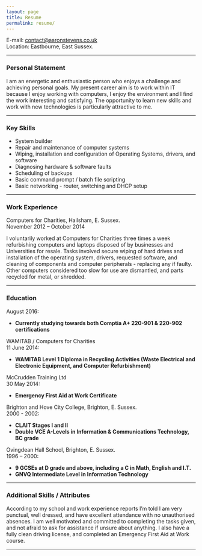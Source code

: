 ```yaml
---
layout: page
title: Resume
permalink: resume/
---
```


E-mail: <a href="&#109;&#97;&#105;&#108;&#116;&#111;&#58;&#99;&#111;&#110;&#116;&#97;&#99;&#116;&#64;&#97;&#97;&#114;&#111;&#110;&#115;&#116;&#101;&#118;&#101;&#110;&#115;&#46;&#99;&#111;&#46;&#117;&#107;?subject=Enquiry%20from%20aaronstevens.co.uk">&#99;&#111;&#110;&#116;&#97;&#99;&#116;&#64;&#97;&#97;&#114;&#111;&#110;&#115;&#116;&#101;&#118;&#101;&#110;&#115;&#46;&#99;&#111;&#46;&#117;&#107;</a>  
Location: Eastbourne, East Sussex.

---

### Personal Statement

I am an energetic and enthusiastic person who enjoys a challenge and achieving personal goals. My present career aim is to work within IT because I enjoy working with computers, I enjoy the environment and I find the work interesting and satisfying. The opportunity to learn new skills and work with new technologies is particularly attractive to me.

---

### Key Skills

*	System builder
*	Repair and maintenance of computer systems
*	Wiping, installation and configuration of Operating Systems, drivers, and software
*	Diagnosing hardware & software faults
*	Scheduling of backups
*	Basic command prompt / batch file scripting
*	Basic networking - router, switching and DHCP setup


---

### Work Experience

Computers for Charities, Hailsham, E. Sussex.  
November 2012 – October 2014

I voluntarily worked at Computers for Charities three times a week refurbishing computers and laptops disposed of by businesses and Universities for resale. Tasks involved secure wiping of hard drives and installation of the operating system, drivers, requested software, and cleaning of components and computer peripherals - replacing any if faulty. Other computers considered too slow for use are dismantled, and parts recycled for metal, or shredded.

---

### Education

August 2016:

* __Currently studying towards both Comptia A+ 220-901 & 220-902 certifications__

WAMITAB / Computers for Charities  
11 June 2014:

* __WAMITAB Level 1 Diploma in Recycling Activities (Waste Electrical and Electronic Equipment, and Computer Refurbishment)__


McCrudden Training Ltd  
30 May 2014:

* __Emergency First Aid at Work Certificate__

Brighton and Hove City College, Brighton, E. Sussex.  
2000 - 2002:

* __CLAIT Stages I and II__
* __Double VCE A-Levels in Information & Communications Technology, BC grade__

Ovingdean Hall School, Brighton, E. Sussex.  
1996 – 2000:

* __9 GCSEs at D grade and above, including a C in Math, English and I.T.__
* __GNVQ Intermediate Level in Information Technology__

---

### Additional Skills / Attributes

According to my school and work experience reports I’m told I am very punctual, well dressed, and have excellent attendance with no unauthorised absences. I am well motivated and committed to completing the tasks given, and not afraid to ask for assistance if unsure about anything. I also have a fully clean driving license, and completed an Emergency First Aid at Work course.

---
